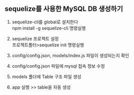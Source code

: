 
## sequelize를 사용한 MySQL DB 생성하기
1. sequelize-cli를 global로 설치한다  
npm install -g sequelize-cli 명령실행

2. sequelize 프로젝트 설정  
프로젝트폴터>sequelize init 명령실행

3. config/config.json, models/index.js 파일이 생성되는지 확인

4. config/config.json 파일에 mysql 접속 정보 수정
5. models 폴더에 Table 구조 파일 생성
6. app 실행 >> table을 자동 생성